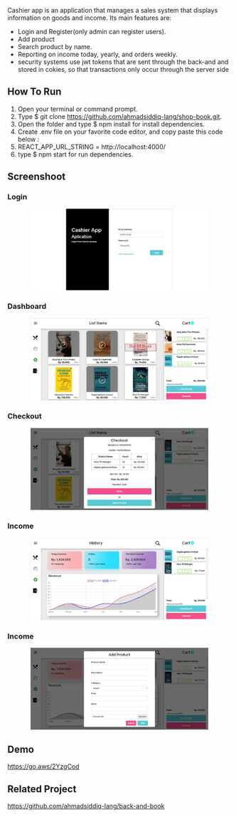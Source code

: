 Cashier app is an application that manages a sales system that displays information on goods and income. Its main features are:
- Login and Register(only admin can register users).
- Add product
- Search product by name.
- Reporting on income today, yearly, and orders weekly.
- security systems use jwt tokens that are sent through the back-and and stored in cokies, so that transactions only occur through the server side

## How To Run

1. Open your terminal or command prompt.
2. Type $ git clone https://github.com/ahmadsiddiq-lang/shop-book.git.
3. Open the folder and type $ npm install for install dependencies.
4. Create .env file on your favorite code editor, and copy paste this code below :
5. REACT_APP_URL_STRING = http://localhost:4000/
6. type $ npm start for run dependencies.

## Screenshoot

### Login

<p align="center">
 <img src="https://github.com/ahmadsiddiq-lang/shop-book/blob/master/src/screenshot/login_edit.jpg" width="400" />
</p>

### Dashboard

<p align="center">
 <img src="https://github.com/ahmadsiddiq-lang/shop-book/blob/master/src/screenshot/Dashboard_edit.jpg" width="400" />
</p>

### Checkout

<p align="center">
 <img src="https://github.com/ahmadsiddiq-lang/shop-book/blob/master/src/screenshot/Checkout_edit.jpg" width="400" />
</p>

### Income

<p align="center">
 <img src="https://github.com/ahmadsiddiq-lang/shop-book/blob/master/src/screenshot/income_edit.jpg" width="400" />
</p>

### Income

<p align="center">
 <img src="https://github.com/ahmadsiddiq-lang/shop-book/blob/master/src/screenshot/add-item_edit.jpg" width="400" />
</p>


## Demo 
<a href="https://go.aws/2YzgCod">
  <p>https://go.aws/2YzgCod</p>
</a>

## Related Project 
<a href="https://github.com/ahmadsiddiq-lang/back-and-book">
  <p>https://github.com/ahmadsiddiq-lang/back-and-book</p>
</a>
